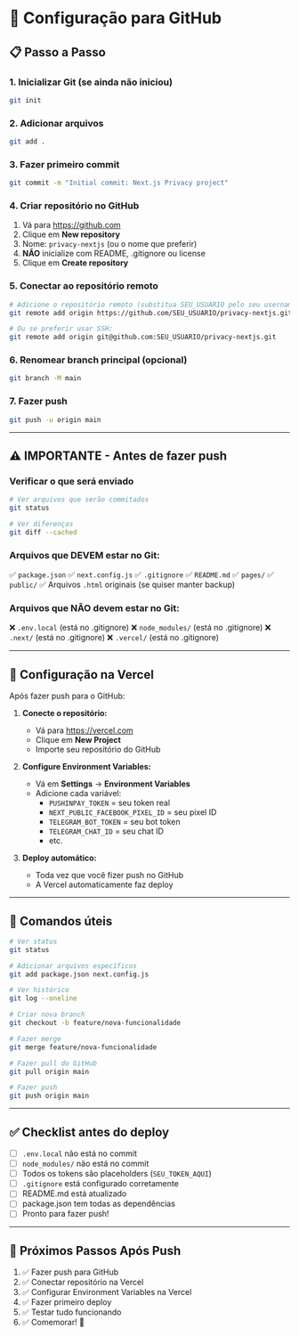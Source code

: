 # 🚀 Configuração para GitHub

## 📋 Passo a Passo

### 1. Inicializar Git (se ainda não iniciou)

```bash
git init
```

### 2. Adicionar arquivos

```bash
git add .
```

### 3. Fazer primeiro commit

```bash
git commit -m "Initial commit: Next.js Privacy project"
```

### 4. Criar repositório no GitHub

1. Vá para https://github.com
2. Clique em **New repository**
3. Nome: `privacy-nextjs` (ou o nome que preferir)
4. **NÃO** inicialize com README, .gitignore ou license
5. Clique em **Create repository**

### 5. Conectar ao repositório remoto

```bash
# Adicione o repositório remoto (substitua SEU_USUARIO pelo seu username do GitHub)
git remote add origin https://github.com/SEU_USUARIO/privacy-nextjs.git

# Ou se preferir usar SSH:
git remote add origin git@github.com:SEU_USUARIO/privacy-nextjs.git
```

### 6. Renomear branch principal (opcional)

```bash
git branch -M main
```

### 7. Fazer push

```bash
git push -u origin main
```

---

## ⚠️ IMPORTANTE - Antes de fazer push

### Verificar o que será enviado

```bash
# Ver arquivos que serão commitados
git status

# Ver diferenças
git diff --cached
```

### Arquivos que DEVEM estar no Git:

✅ `package.json`
✅ `next.config.js`
✅ `.gitignore`
✅ `README.md`
✅ `pages/`
✅ `public/`
✅ Arquivos `.html` originais (se quiser manter backup)

### Arquivos que NÃO devem estar no Git:

❌ `.env.local` (está no .gitignore)
❌ `node_modules/` (está no .gitignore)
❌ `.next/` (está no .gitignore)
❌ `.vercel/` (está no .gitignore)

---

## 🔐 Configuração na Vercel

Após fazer push para o GitHub:

1. **Conecte o repositório:**
   - Vá para https://vercel.com
   - Clique em **New Project**
   - Importe seu repositório do GitHub

2. **Configure Environment Variables:**
   - Vá em **Settings** → **Environment Variables**
   - Adicione cada variável:
     - `PUSHINPAY_TOKEN` = seu token real
     - `NEXT_PUBLIC_FACEBOOK_PIXEL_ID` = seu pixel ID
     - `TELEGRAM_BOT_TOKEN` = seu bot token
     - `TELEGRAM_CHAT_ID` = seu chat ID
     - etc.

3. **Deploy automático:**
   - Toda vez que você fizer push no GitHub
   - A Vercel automaticamente faz deploy

---

## 📝 Comandos úteis

```bash
# Ver status
git status

# Adicionar arquivos específicos
git add package.json next.config.js

# Ver histórico
git log --oneline

# Criar nova branch
git checkout -b feature/nova-funcionalidade

# Fazer merge
git merge feature/nova-funcionalidade

# Fazer pull do GitHub
git pull origin main

# Fazer push
git push origin main
```

---

## ✅ Checklist antes do deploy

- [ ] `.env.local` não está no commit
- [ ] `node_modules/` não está no commit  
- [ ] Todos os tokens são placeholders (`SEU_TOKEN_AQUI`)
- [ ] `.gitignore` está configurado corretamente
- [ ] README.md está atualizado
- [ ] package.json tem todas as dependências
- [ ] Pronto para fazer push!

---

## 🎯 Próximos Passos Após Push

1. ✅ Fazer push para GitHub
2. ✅ Conectar repositório na Vercel
3. ✅ Configurar Environment Variables na Vercel
4. ✅ Fazer primeiro deploy
5. ✅ Testar tudo funcionando
6. ✅ Comemorar! 🎉


